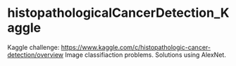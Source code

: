 # histopathologicalCancerDetection_Kaggle
Kaggle challenge: https://www.kaggle.com/c/histopathologic-cancer-detection/overview
Image classifiaction problems.
Solutions using AlexNet.  
